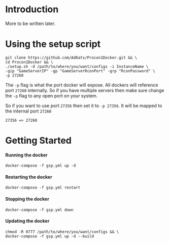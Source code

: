 # Introduction

More to be written later.

# Using the setup script

```
git clone https://github.com/AdKats/Procon1Docker.git && \
cd Procon1Docker && \
./setup.sh -d /path/to/where/you/want/configs -i InstanceName \
-gip "GameServerIP" -gp "GameServerRconPort" -grp "RconPassword" \
-p 27260
```

The `-p` flag is what the port docker will expose. All dockers will
reference port `27260` internally. So if you have multiple servers then
make sure change the `-p` flag to any open port on your system.

So if you want to use port `27356` then set it to `-p 27356`. It will be
mapped to the internal port `27260`

`27356 => 27260`

# Getting Started

#### Running the docker
```
docker-compose -f gsp.yml up -d
```

#### Restarting the docker
```
docker-compose -f gsp.yml restart
```

#### Stopping the docker
```
docker-compose -f gsp.yml down
```

#### Updating the docker
```
chmod -R 0777 /path/to/where/you/want/configs && \
docker-compose -f gsp.yml up -d --build
```